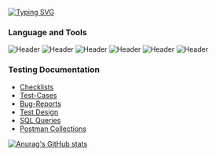 <a href="https://git.io/typing-svg"><img src="https://readme-typing-svg.herokuapp.com?font=Fira+Code&pause=1000&width=435&lines=Hi+there+%F0%9F%91%8B;I+am+a+beginner+QA+Engineer;Here+are+examples+of+my+work+on+key+skills;I+hope+this+will+interest+you!;%F0%9F%98%89" alt="Typing SVG" /></a>

### Language and Tools

![Header](https://img.shields.io/badge/Postman-808080?style=for-the-badge&logo=postman&logoColor=f76935)
![Header](https://img.shields.io/badge/Github-808080?style=for-the-badge&logo=github&logoColor=8cc4d7)
![Header](https://img.shields.io/badge/SQLite-808080?style=for-the-badge&logo=mysql&logoColor=00618a)
![Header](https://img.shields.io/badge/DevTools-808080?style=for-the-badge&logo=googlechrome&logoColor=2674f2)
![Header](https://img.shields.io/badge/Java-808080?style=for-the-badge&logo=java&logoColor=00618a)
![Header](https://img.shields.io/badge/HTML-808080?style=for-the-badge&logo=HTML&logoColor=00618a)



### Testing Documentation

- [Checklists](https://docs.google.com/spreadsheets/d/14TTr3J6SjkETi9GLJ9yibr6XdVuxI3kb0dydRPaxC78/edit?usp=sharing)
- [Test-Cases](https://docs.google.com/spreadsheets/d/1Z25WitlAAzbU_lLvRiubaLIQQ15knu9TWYk35KW7OI4/edit?usp=sharing)
- [Bug-Reports](https://github.com/EgorHab)
- [Test Design](https://docs.google.com/spreadsheets/d/1y6Fr5rfOGiobwWz5eNUtNmV1nyaB8AOvcpRJ1iPSXiM/edit?usp=sharing)
- [SQL Queries](https://github.com/EgorHab)
- [Postman Collections](https://github.com/EgorHab)

















[![Anurag's GitHub stats](https://github-readme-stats.vercel.app/api?username=EgorHab)](https://github.com/anuraghazra/github-readme-stats)

